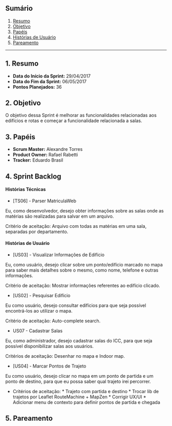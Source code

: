 
## Sumário
1. [Resumo](#1-Resumo)
2. [Objetivo](#2-Objetivo)
3. [Papéis](#3-Papéis)
4. [Histórias de Usuário](#4-Histórias)
5. [Pareamento](#5-Pareamento)

***
## 1. Resumo

* **Data do Início da Sprint:** 29/04/2017
* **Data do Fim da Sprint:** 06/05/2017
* **Pontos Planejados:** 36

## 2. Objetivo

O objetivo dessa Sprint é melhorar as funcionalidades relacionadas aos edifícios e rotas e começar a funcionalidade relacionada a salas.

## 3. Papéis

* **Scrum Master:** Alexandre Torres
* **Product Owner:** Rafael Rabetti
* **Tracker:** Eduardo Brasil

## 4. Sprint Backlog

#### **Histórias Técnicas**

* [TS06] - Parser MatriculaWeb

Eu, como desenvolvedor, desejo obter informações sobre as salas onde as matérias são realizadas para salvar em um arquivo.

Critério de aceitação: Arquivo com todas as matérias em uma sala, separadas por departamento.

#### **Histórias de Usuário**

* [US03] - Visualizar Informações de Edifício

Eu, como usuário, desejo clicar sobre um ponto/edifício marcado no mapa para saber mais detalhes sobre o mesmo, como nome, telefone e outras informações.

Critério de aceitação: Mostrar informações referentes ao edifício clicado.

* [US02] - Pesquisar Edifício

Eu como usuário, desejo consultar edifícios para que seja possível encontrá-los ao utilizar o mapa.

Critério de aceitação: Auto-complete search.

* US07 - Cadastrar Salas

Eu, como administrador, desejo cadastrar salas do ICC, para que seja possível disponibilizar salas aos usuários.

Critérios de aceitação: Desenhar no mapa e Indoor map.

* [US04] - Marcar Pontos de Trajeto

Eu como usuário, desejo clicar no mapa em um ponto de partida e um ponto de destino, para que eu possa saber qual trajeto irei percorrer.

* Critérios de aceitação: 
      * Trajeto com partida e destino
      * Trocar lib de trajetos por Leaflet RouteMachine + MapZen
      * Corrigir UX/UI
      * Adicionar menu de contexto para definir pontos de partida e chegada

## 5. Pareamento

